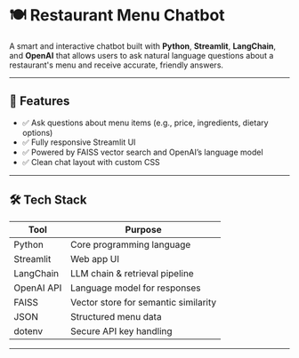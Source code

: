 # 🍽️ Restaurant Menu Chatbot

A smart and interactive chatbot built with **Python**, **Streamlit**, **LangChain**, and **OpenAI** that allows users to ask natural language questions about a restaurant's menu and receive accurate, friendly answers.

---

## 📌 Features

- ✅ Ask questions about menu items (e.g., price, ingredients, dietary options)
- ✅ Fully responsive Streamlit UI
- ✅ Powered by FAISS vector search and OpenAI’s language model
- ✅ Clean chat layout with custom CSS

---

## 🛠️ Tech Stack

| Tool          | Purpose                                  |
|---------------|------------------------------------------|
| Python        | Core programming language                |
| Streamlit     | Web app UI                               |
| LangChain     | LLM chain & retrieval pipeline           |
| OpenAI API    | Language model for responses             |
| FAISS         | Vector store for semantic similarity     |
| JSON          | Structured menu data                     |
| dotenv        | Secure API key handling                  |

---



